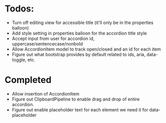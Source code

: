 # Todos:
* Turn off editing view for accessible title (it'll only be in the properties balloon)
* Add style setting in properties balloon for the accordion title style
* Accept input from user for accordion id, uppercase/sentencecase/nonbold
* Allow AccordionItem model to track open/closed and an id for each item
* Figure out what bootstrap provides by default related to ids, aria, data-toggle, etc.

# Completed
* Allow insertion of AccordionItem
* Figure out ClipboardPipeline to enable drag and drop of entire accordion.
* Figure out enable placeholder text for each element we need it for data-placeholder

